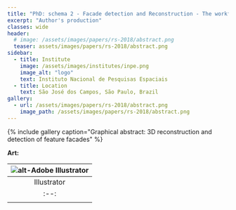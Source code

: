 ```yaml
---
title: "PhD: schema 2 - Facade detection and Reconstruction - The workflow"
excerpt: "Author's production"
classes: wide
header:
  # image: /assets/images/papers/rs-2018/abstract.png
  teaser: assets/images/papers/rs-2018/abstract.png
sidebar:
  - title: Institute
    image: /assets/images/institutes/inpe.png
    image_alt: "logo"
    text: Instituto Nacional de Pesquisas Espaciais
  - title: Location
    text: São José dos Campos, São Paulo, Brazil
gallery:  
  - url: /assets/images/papers/rs-2018/abstract.png
    image_path: /assets/images/papers/rs-2018/abstract.png
---
```


{% include gallery caption="Graphical abstract: 3D reconstruction and detection of feature facades" %}

**Art:**

| ![alt-Adobe Illustrator]({{site.baseurl}}/assets/images/logo/same-dim/illustrator.png?style=centerme) |
|:--:|
| Illustrator | 
|:--:|
|<i class="fa fa-ellipsis-h" style="color:#00bfff"></i><i class="fa fa-ellipsis-h" style="color:#00bfff"></i><i class="fa fa-ellipsis-h" style="color:#00bfff"></i><i class="fa fa-ellipsis-h" style="color:#00bfff"></i><i class="fa fa-ellipsis-h" style="color:#00bfff"></i>|

